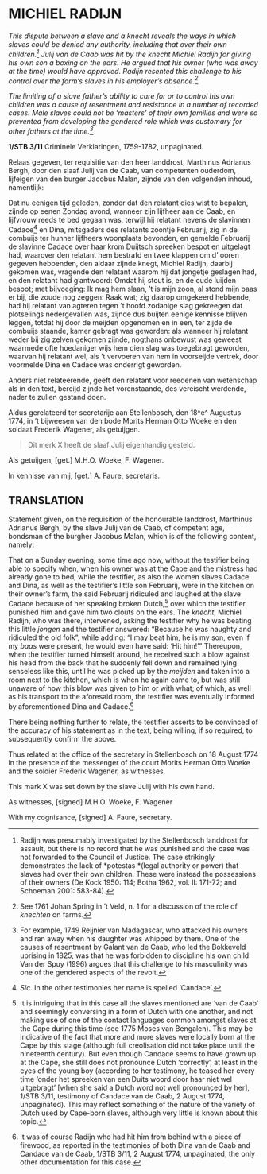 # MICHIEL RADIJN

*This dispute between a slave and a *knecht* reveals the ways in which slaves could be denied any authority, including that over their own children.[^1] Julij van de Caab was hit by the *knecht* Michiel Radijn for giving his own son a boxing on the ears. He argued that his owner (who was away at the time) would have approved. Radijn resented this challenge to his control over the farm’s slaves in his employer’s absence.[^2]*

*The limiting of a slave father’s ability to care for or to control his own children was a cause of resentment and resistance in a number of recorded cases. Male slaves could not be ‘masters’ of their own families and were so prevented from developing the gendered role which was customary for other fathers at the time.[^3]*

**1/STB 3/11** Criminele Verklaringen, 1759-1782, unpaginated.

Relaas gegeven, ter requisitie van den heer landdrost, Marthinus Adrianus Bergh, door den slaaf Julij van de Caab, van competenten ouderdom, lijfeigen van den burger Jacobus Malan, zijnde van den volgenden inhoud, namentlijk:

Dat nu eenigen tijd geleden, zonder dat den relatant dies wist te bepalen, zijnde op eenen Zondag avond, wanneer zijn lijfheer aan de Caab, en lijfvrouw reeds te bed gegaan was, terwijl hij relatant nevens de slavinnen Cadace[^4] en Dina, mitsgaders des relatants zoontje Februarij, zig in de combuijs ter hunner lijfheers woonplaats bevonden, en gemelde Februarij de slavinne Cadace over haar krom Duijtsch spreeken bespot en uitgelagt had, waarover den relatant hem bestrafd en twee klappen om d’ ooren gegeven hebbenden, den aldaar zijnde knegt, Michiel Radijn, daarbij gekomen was, vragende den relatant waarom hij dat jongetje geslagen had, en den relatant had g’antwoord: Omdat hij stout is, en de oude luijden bespot; met bijvoeging: Ik mag hem slaan, ’t is mijn zoon, al stond mijn baas er bij, die zoude nog zeggen: Raak wat; zig daarop omgekeerd hebbende, had hij relatant van agteren tegen ’t hoofd zodanige slag gekreegen dat plotselings nedergevallen was, zijnde dus buijten eenige kennisse blijven leggen, totdat hij door de meijden opgenomen en in een, ter zijde de combuijs staande, kamer gebragt was geworden: als wanneer hij relatant weder bij zig zelven gekomen zijnde, nogthans onbewust was geweest waarmede ofte hoedaniger wijs hem dien slag was toegebragt geworden, waarvan hij relatant wel, als ’t vervoeren van hem in voorseijde vertrek, door voormelde Dina en Cadace was onderrigt geworden.

Anders niet relateerende, geeft den relatant voor reedenen van wetenschap als in den text, bereijd zijnde het vorenstaande, des vereischt werdende, nader te zullen gestand doen.

Aldus gerelateerd ter secretarije aan Stellenbosch, den 18^e^ Augustus 1774, in ’t bijweesen van den bode Morits Herman Otto Woeke en den soldaat Frederik Wagener, als getuijgen.

> Dit merk X heeft de slaaf Julij eigenhandig gesteld.

Als getuijgen, \[get.\] M.H.O. Woeke, F. Wagener.

In kennisse van mij, \[get.\] A. Faure, secretaris.

## TRANSLATION

Statement given, on the requisition of the honourable landdrost, Marthinus Adrianus Bergh, by the slave Julij van de Caab, of competent age, bondsman of the burgher Jacobus Malan, which is of the following content, namely:

That on a Sunday evening, some time ago now, without the testifier being able to specify when, when his owner was at the Cape and the mistress had already gone to bed, while the testifier, as also the women slaves Cadace and Dina, as well as the testifier’s little son Februarij, were in the kitchen on their owner’s farm, the said Februarij ridiculed and laughed at the slave Cadace because of her speaking broken Dutch,[^5] over which the testifier punished him and gave him two clouts on the ears. The *knecht*, Michiel Radijn, who was there, intervened, asking the testifier why he was beating this little *jongen* and the testifier answered: “Because he was naughty and ridiculed the old folk”, while adding: “I may beat him, he is my son, even if my *baas* were present, he would even have said: ‘Hit him!’” Thereupon, when the testifier turned himself around, he received such a blow against his head from the back that he suddenly fell down and remained lying senseless like this, until he was picked up by the *meijden* and taken into a room next to the kitchen, which is when he again came to, but was still unaware of how this blow was given to him or with what; of which, as well as his transport to the aforesaid room, the testifier was eventually informed by aforementioned Dina and Cadace.[^6]

There being nothing further to relate, the testifier asserts to be convinced of the accuracy of his statement as in the text, being willing, if so required, to subsequently confirm the above.

Thus related at the office of the secretary in Stellenbosch on 18 August 1774 in the presence of the messenger of the court Morits Herman Otto Woeke and the soldier Frederik Wagener, as witnesses.

This mark X was set down by the slave Julij with his own hand.

As witnesses, \[signed\] M.H.O. Woeke, F. Wagener

With my cognisance, \[signed\] A. Faure, secretary.

[^1]: Radijn was presumably investigated by the Stellenbosch landdrost for assault, but there is no record that he was punished and the case was not forwarded to the Council of Justice. The case strikingly demonstrates the lack of *potestas *(legal authority or power) that slaves had over their own children. These were instead the possessions of their owners (De Kock 1950: 114; Botha 1962, vol. II: 171-72; and Schoeman 2001: 583-84).

[^2]: See 1761 Johan Spring in ’t Veld, n. 1 for a discussion of the role of *knechten* on farms.

[^3]: For example, 1749 Reijnier van Madagascar, who attacked his owners and ran away when his daughter was whipped by them. One of the causes of resentment by Galant van de Caab, who led the Bokkeveld uprising in 1825, was that he was forbidden to discipline his own child. Van der Spuy (1996) argues that this challenge to his masculinity was one of the gendered aspects of the revolt.

[^4]: *Sic*. In the other testimonies her name is spelled ‘Candace’.

[^5]: It is intriguing that in this case all the slaves mentioned are ‘van de Caab’ and seemingly conversing in a form of Dutch with one another, and not making use of one of the contact languages common amongst slaves at the Cape during this time (see 1775 Moses van Bengalen). This may be indicative of the fact that more and more slaves were locally born at the Cape by this stage (although full creolisation did not take place until the nineteenth century). But even though Candace seems to have grown up at the Cape, she still does not pronounce Dutch ‘correctly’, at least in the eyes of the young boy (according to her testimony, he teased her every time ‘onder het spreeken van een Duits woord door haar niet wel uitgebragt’ \[when she said a Dutch word not well pronounced by her\], 1/STB 3/11, testimony of Candace van de Caab, 2 August 1774, unpaginated). This may reflect something of the nature of the variety of Dutch used by Cape-born slaves, although very little is known about this topic.

[^6]: It was of course Radijn who had hit him from behind with a piece of firewood, as reported in the testimonies of both Dina van de Caab and Candace van de Caab, 1/STB 3/11, 2 August 1774, unpaginated, the only other documentation for this case.